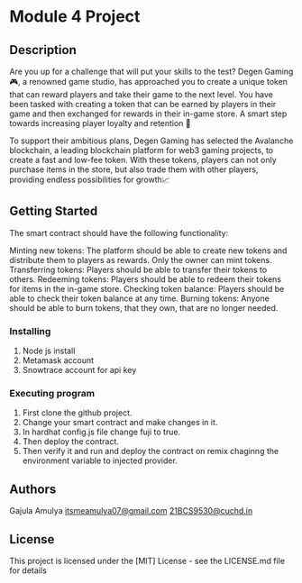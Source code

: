 # Module 4 Project

## Description

Are you up for a challenge that will put your skills to the test? Degen Gaming 🎮, a renowned game studio, has approached you to create a unique token that can reward players and take their game to the next level. You have been tasked with creating a token that can be earned by players in their game and then exchanged for rewards in their in-game store. A smart step towards increasing player loyalty and retention 🧠

To support their ambitious plans, Degen Gaming has selected the Avalanche blockchain, a leading blockchain platform for web3 gaming projects, to create a fast and low-fee token. With these tokens, players can not only purchase items in the store, but also trade them with other players, providing endless possibilities for growth📈


## Getting Started
The smart contract should have the following functionality:

Minting new tokens: The platform should be able to create new tokens and distribute them to players as rewards. Only the owner can mint tokens.
Transferring tokens: Players should be able to transfer their tokens to others.
Redeeming tokens: Players should be able to redeem their tokens for items in the in-game store.
Checking token balance: Players should be able to check their token balance at any time.
Burning tokens: Anyone should be able to burn tokens, that they own, that are no longer needed.

### Installing

1. Node js install
2. Metamask account
3. Snowtrace account for api key
### Executing program

1. First clone the github project.
2. Change your smart contract and make changes in it.
3. In hardhat config.js file change fuji to true.
4. Then deploy the contract.
5. Then verify it and run and deploy the contract on remix chaginng the environment variable to injected provider.



## Authors

Gajula Amulya
itsmeamulya07@gmail.com
21BCS9530@cuchd.in


## License

This project is licensed under the [MIT] License - see the LICENSE.md file for details
